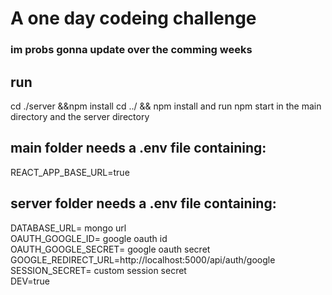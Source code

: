 # A one day codeing challenge
### im probs gonna update over the comming weeks

## run 
cd ./server &&npm install 
cd ../ && npm install
and run npm start in the main directory and the server directory

## main folder needs a .env file containing:
REACT_APP_BASE_URL=true
## server folder needs a .env file containing:
DATABASE_URL= mongo url\
OAUTH_GOOGLE_ID= google oauth id\
OAUTH_GOOGLE_SECRET= google oauth secret\
GOOGLE_REDIRECT_URL=http://localhost:5000/api/auth/google \
SESSION_SECRET= custom session secret\
DEV=true